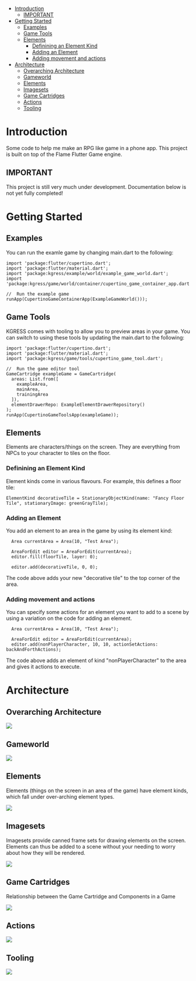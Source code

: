 - [Introduction](#introduction)
  - [IMPORTANT](#important)
- [Getting Started](#getting-started)
  - [Examples](#examples)
  - [Game Tools](#game-tools)
  - [Elements](#elements)
    - [Definining an Element Kind](#definining-an-element-kind)
    - [Adding an Element](#adding-an-element)
    - [Adding movement and actions](#adding-movement-and-actions)
- [Architecture](#architecture)
  - [Overarching Architecture](#overarching-architecture)
  - [Gameworld](#gameworld)
  - [Elements](#elements-1)
  - [Imagesets](#imagesets)
  - [Game Cartridges](#game-cartridges)
  - [Actions](#actions)
  - [Tooling](#tooling)

# Introduction

Some code to help me make an RPG like game in a phone app.  This project is built on top of the Flame Flutter Game engine.

## IMPORTANT
This project is still very much under development.  Documentation below is not yet fully completed!

# Getting Started

## Examples
You can run the examle game by changing main.dart to the following:

    import 'package:flutter/cupertino.dart';
    import 'package:flutter/material.dart';
    import 'package:kgress/example/world/example_game_world.dart';
    import 'package:kgress/game/world/container/cupertino_game_container_app.dart';
    
    //  Run the example game
    runApp(CupertinoGameContainerApp(ExampleGameWorld()));
    
## Game Tools
KGRESS comes with tooling to allow you to preview areas in your game.  You can switch to using these tools by
updating the main.dart to the following:

    import 'package:flutter/cupertino.dart';
    import 'package:flutter/material.dart';
    import 'package:kgress/game/tools/cupertino_game_tool.dart';
    
    //  Run the game editor tool
    GameCartridge exampleGame = GameCartridge(
      areas: List.from([
        exampleArea,
        mainArea,
        trainingArea
      ]),
      elementDrawerRepo: ExampleElementDrawerRepository()
    );
    runApp(CupertinoGameToolsApp(exampleGame));
    
## Elements
Elements are characters/things on the screen.  They are everything from NPCs to your character to tiles on the floor.

### Definining an Element Kind
Element kinds come in various flavours.  For example, this defines a floor tile:

```
ElementKind decorativeTile = StationaryObjectKind(name: "Fancy Floor Tile", stationaryImage: greenGrayTile);
```

### Adding an Element
You add an element to an area in the game by using its element kind:

```
  Area currentArea = Area(10, "Test Area");

  AreaForEdit editor = AreaForEdit(currentArea);
  editor.fill(floorTile, layer: 0);

  editor.add(decorativeTile, 0, 0);
```
The code above adds your new "decorative tile" to the top corner of the area.

### Adding movement and actions
You can specify some actions for an element you want to add to a scene by using a variation on the code for adding an element.

```
  Area currentArea = Area(10, "Test Area");

  AreaForEdit editor = AreaForEdit(currentArea);
  editor.add(nonPlayerCharacter, 10, 10, actionSetActions: backAndForthActions);
```

The code above adds an element of kind "nonPlayerCharacter" to the area and gives it actions to execute.

# Architecture
    
## Overarching Architecture
![](https://github.com/kevinvandenbreemen/kgress/blob/master/doc/KGRESS-Components.svg)

## Gameworld

![](https://github.com/kevinvandenbreemen/kgress/blob/master/doc/KGRESS-Code%20-%20Game%20and%20World.svg)

## Elements

Elements (things on the screen in an area of the game) have element kinds, which fall under over-arching element types.

![](https://github.com/kevinvandenbreemen/kgress/blob/master/doc/KGRESS-Code%20-%20Elements.svg)

## Imagesets
Imagesets provide canned frame sets for drawing elements on the screen.  Elements can thus be added to a scene without your needing to worry about how they will be rendered.

![](https://github.com/kevinvandenbreemen/kgress/blob/master/doc/KGRESS-Code%20-%20Imagesets.svg)

## Game Cartridges
Relationship between the Game Cartridge and Components in a Game

![](https://github.com/kevinvandenbreemen/kgress/blob/master/doc/KGRESS-Code%20-%20Game%20Cartridge.svg)

## Actions
![](https://github.com/kevinvandenbreemen/kgress/blob/master/doc/KGRESS-Code%20-%20Actions.svg)

## Tooling
![](https://github.com/kevinvandenbreemen/kgress/blob/master/doc/KGRESS-Code%20-%20Tools.svg)
